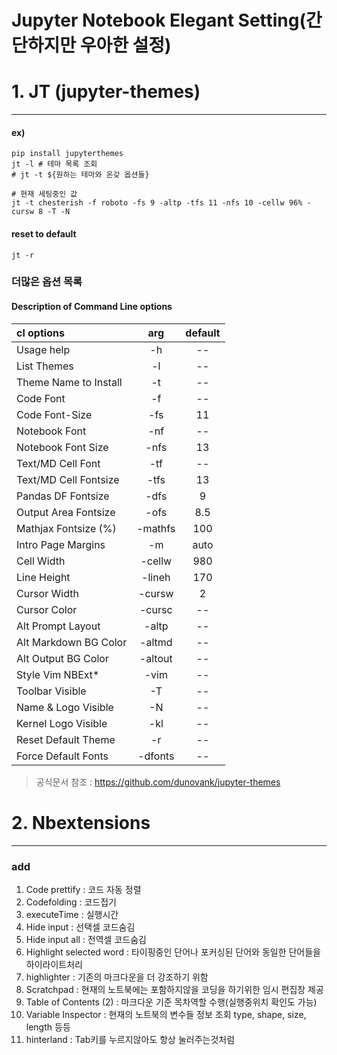 # Jupyter Notebook Elegant Setting(간단하지만 우아한 설정)

# 1. JT (jupyter-themes)
---
#### ex)
```
pip install jupyterthemes
jt -l # 테마 목록 조회
# jt -t ${원하는 테마와 온갖 옵션들}

# 현재 세팅중인 값
jt -t chesterish -f roboto -fs 9 -altp -tfs 11 -nfs 10 -cellw 96% -cursw 8 -T -N
```
#### reset to default
```
jt -r
```
### 더많은 옵션 목록

#### Description of Command Line options
| cl options            |   arg   |  default   |
| :-------------------- | :-----: | :--------: |
| Usage help            |   -h    |     --     |
| List Themes           |   -l    |     --     |
| Theme Name to Install |   -t    |     --     |
| Code Font             |   -f    |     --     |
| Code Font-Size        |   -fs   |     11     |
| Notebook Font         |   -nf   |     --     |
| Notebook Font Size    |  -nfs   |     13     |
| Text/MD Cell Font     |   -tf   |     --     |
| Text/MD Cell Fontsize |  -tfs   |     13     |
| Pandas DF Fontsize    |  -dfs   |     9      |
| Output Area Fontsize  |  -ofs   |    8.5     |
| Mathjax Fontsize (%)  | -mathfs |    100     |
| Intro Page Margins    |   -m    |    auto    |
| Cell Width            | -cellw  |    980     |
| Line Height           | -lineh  |    170     |
| Cursor Width          | -cursw  |     2      |
| Cursor Color          | -cursc  |     --     |
| Alt Prompt Layout     |  -altp  |     --     |
| Alt Markdown BG Color | -altmd  |     --     |
| Alt Output BG Color   | -altout |     --     |
| Style Vim NBExt*      |  -vim   |     --     |
| Toolbar Visible       |   -T    |     --     |
| Name & Logo Visible   |   -N    |     --     |
| Kernel Logo Visible   |   -kl   |     --     |
| Reset Default Theme   |   -r    |     --     |
| Force Default Fonts   | -dfonts |     --     |

> 공식문서 참조 : https://github.com/dunovank/jupyter-themes

# 2. Nbextensions
---
### add
1. Code prettify : 코드 자동 정렬
1. Codefolding : 코드접기
1. executeTime :  실행시간
1. Hide input : 선택셀 코드숨김
1. Hide input all : 전역셀 코드숨김
1. Highlight selected word : 타이핑중인 단어나 포커싱된 단어와 동일한 단어들을 하이라이트처리
1. highlighter :  기존의 마크다운을 더 강조하기 위함
1. Scratchpad : 현재의 노트북에는 포함하지않을 코딩을 하기위한 임시 편집창 제공
1. Table of Contents (2) : 마크다운 기준 목차역할 수행(실행중위치 확인도 가능)
1. Variable Inspector : 현재의 노트북의 변수들 정보 조회 type, shape, size, length 등등
1. hinterland : Tab키를 누르지않아도 항상 눌러주는것처럼